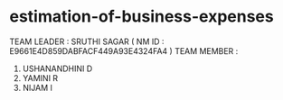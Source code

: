 # estimation-of-business-expenses
TEAM LEADER : SRUTHI SAGAR ( NM ID : E9661E4D859DABFACF449A93E4324FA4 )
TEAM MEMBER : 
1. USHANANDHINI D
2. YAMINI R
3. NIJAM I
